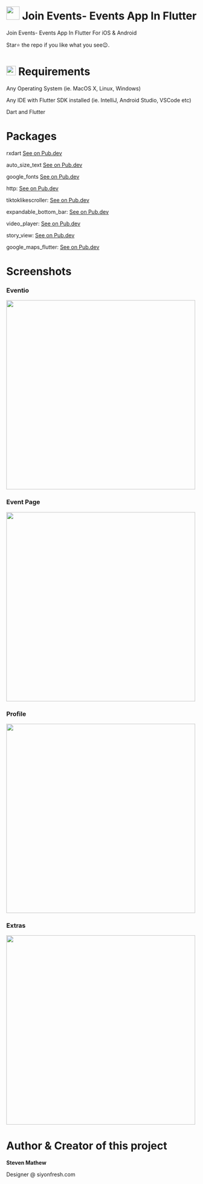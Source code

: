 # <img src="https://raw.githubusercontent.com/stevie1mat/Join-Events/main/images/logo.png" width="35"> Join Events- Events App In Flutter
 
 Join Events- Events App In Flutter For iOS & Android
 
 Star⭐ the repo if you like what you see😉.

# <img src="https://cdn.freebiesupply.com/logos/large/2x/visual-studio-code-logo-png-transparent.png" width="25"> Requirements
Any Operating System (ie. MacOS X, Linux, Windows)

Any IDE with Flutter SDK installed (ie. IntelliJ, Android Studio, VSCode etc)

Dart and Flutter

# Packages

rxdart
<a href="https://pub.dev/packages/rxdart">See on Pub.dev</a>

auto_size_text
<a href="https://pub.dev/packages/auto_size_text">See on Pub.dev</a>

google_fonts
<a href="https://pub.dev/packages/auto_size_text">See on Pub.dev</a>  

http: 
<a href="https://pub.dev/packages/http">See on Pub.dev</a>
  
tiktoklikescroller: 
<a href="https://pub.dev/packages/tiktoklikescroller">See on Pub.dev</a>

expandable_bottom_bar: 
<a href="https://pub.dev/packages/expandable_bottom_bar">See on Pub.dev</a>

video_player: 
<a href="https://pub.dev/packages/video_player">See on Pub.dev</a>

story_view:
<a href="https://pub.dev/packages/story_view">See on Pub.dev</a>

google_maps_flutter:
<a href="https://pub.dev/packages/google_maps_flutter">See on Pub.dev</a>

# Screenshots

<h3>Eventio</h3>
<img src="https://github.com/stevie1mat/Join-Events/blob/main/main.png" width="500">

<h3>Event Page</h3>
<img src="https://github.com/stevie1mat/Join-Events/blob/main/eventpage.png" width="500">

<h3>Profile</h3>
<img src="https://github.com/stevie1mat/Join-Events/blob/main/prof.png" width="500">

<h3>Extras</h3>
<img src="https://github.com/stevie1mat/Join-Events/blob/main/extras.png" width="500">


# Author & Creator of this project

<b>Steven Mathew</b>
 
Designer @ siyonfresh.com
